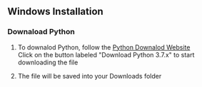 ## Windows Installation

### Downaload Python
1. To downalod Python, follow the [Python Downalod Website](https://www.python.org/downloads/)  
 Click on the button labeled "Download Python 3.7.x" to start downloading the file

2. The file will be saved into your Downloads folder


